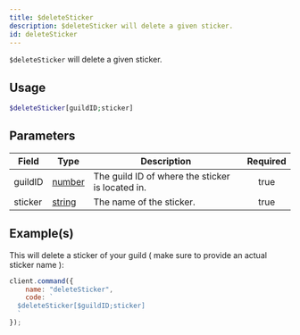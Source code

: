 ```yaml
---
title: $deleteSticker
description: $deleteSticker will delete a given sticker.
id: deleteSticker
---
```


`$deleteSticker` will delete a given sticker.

## Usage

```php
$deleteSticker[guildID;sticker]
```

## Parameters

| Field   | Type                                                                                              | Description                                      | Required |
| ------- | ------------------------------------------------------------------------------------------------- | ------------------------------------------------ | :------: |
| guildID | [number](https://developer.mozilla.org/en-US/docs/Web/JavaScript/Reference/Global_Objects/Number) | The guild ID of where the sticker is located in. |   true   |
| sticker | [string](https://developer.mozilla.org/en-US/docs/Web/JavaScript/Reference/Global_Objects/String) | The name of the sticker.                         |   true   |

## Example(s)

This will delete a sticker of your guild ( make sure to provide an actual sticker name ):

```javascript
client.command({
    name: "deleteSticker",
    code: `
  $deleteSticker[$guildID;sticker]
  `
});
```
